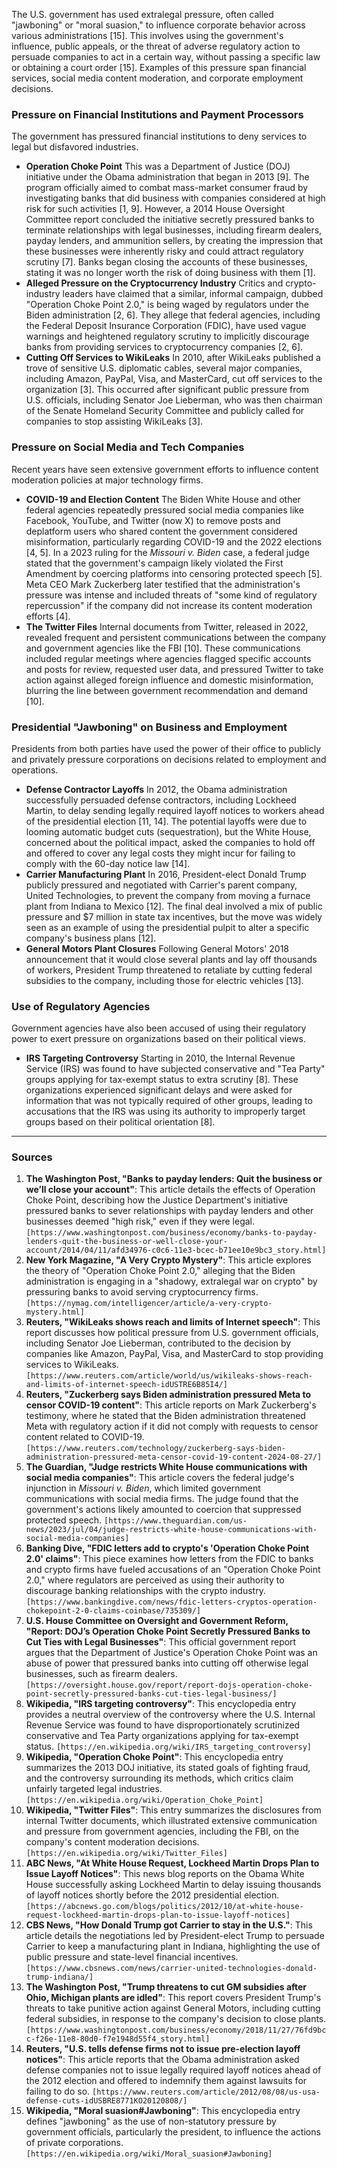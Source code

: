 The U.S. government has used extralegal pressure, often called "jawboning" or "moral suasion," to influence corporate behavior across various administrations [15]. This involves using the government's influence, public appeals, or the threat of adverse regulatory action to persuade companies to act in a certain way, without passing a specific law or obtaining a court order [15]. Examples of this pressure span financial services, social media content moderation, and corporate employment decisions.

### Pressure on Financial Institutions and Payment Processors
The government has pressured financial institutions to deny services to legal but disfavored industries.
*   **Operation Choke Point** This was a Department of Justice (DOJ) initiative under the Obama administration that began in 2013 [9]. The program officially aimed to combat mass-market consumer fraud by investigating banks that did business with companies considered at high risk for such activities [1, 9]. However, a 2014 House Oversight Committee report concluded the initiative secretly pressured banks to terminate relationships with legal businesses, including firearm dealers, payday lenders, and ammunition sellers, by creating the impression that these businesses were inherently risky and could attract regulatory scrutiny [7]. Banks began closing the accounts of these businesses, stating it was no longer worth the risk of doing business with them [1].
*   **Alleged Pressure on the Cryptocurrency Industry** Critics and crypto-industry leaders have claimed that a similar, informal campaign, dubbed "Operation Choke Point 2.0," is being waged by regulators under the Biden administration [2, 6]. They allege that federal agencies, including the Federal Deposit Insurance Corporation (FDIC), have used vague warnings and heightened regulatory scrutiny to implicitly discourage banks from providing services to cryptocurrency companies [2, 6].
*   **Cutting Off Services to WikiLeaks** In 2010, after WikiLeaks published a trove of sensitive U.S. diplomatic cables, several major companies, including Amazon, PayPal, Visa, and MasterCard, cut off services to the organization [3]. This occurred after significant public pressure from U.S. officials, including Senator Joe Lieberman, who was then chairman of the Senate Homeland Security Committee and publicly called for companies to stop assisting WikiLeaks [3].

### Pressure on Social Media and Tech Companies
Recent years have seen extensive government efforts to influence content moderation policies at major technology firms.
*   **COVID-19 and Election Content** The Biden White House and other federal agencies repeatedly pressured social media companies like Facebook, YouTube, and Twitter (now X) to remove posts and deplatform users who shared content the government considered misinformation, particularly regarding COVID-19 and the 2022 elections [4, 5]. In a 2023 ruling for the *Missouri v. Biden* case, a federal judge stated that the government's campaign likely violated the First Amendment by coercing platforms into censoring protected speech [5]. Meta CEO Mark Zuckerberg later testified that the administration's pressure was intense and included threats of "some kind of regulatory repercussion" if the company did not increase its content moderation efforts [4].
*   **The Twitter Files** Internal documents from Twitter, released in 2022, revealed frequent and persistent communications between the company and government agencies like the FBI [10]. These communications included regular meetings where agencies flagged specific accounts and posts for review, requested user data, and pressured Twitter to take action against alleged foreign influence and domestic misinformation, blurring the line between government recommendation and demand [10].

### Presidential "Jawboning" on Business and Employment
Presidents from both parties have used the power of their office to publicly and privately pressure corporations on decisions related to employment and operations.
*   **Defense Contractor Layoffs** In 2012, the Obama administration successfully persuaded defense contractors, including Lockheed Martin, to delay sending legally required layoff notices to workers ahead of the presidential election [11, 14]. The potential layoffs were due to looming automatic budget cuts (sequestration), but the White House, concerned about the political impact, asked the companies to hold off and offered to cover any legal costs they might incur for failing to comply with the 60-day notice law [14].
*   **Carrier Manufacturing Plant** In 2016, President-elect Donald Trump publicly pressured and negotiated with Carrier's parent company, United Technologies, to prevent the company from moving a furnace plant from Indiana to Mexico [12]. The final deal involved a mix of public pressure and $7 million in state tax incentives, but the move was widely seen as an example of using the presidential pulpit to alter a specific company's business plans [12].
*   **General Motors Plant Closures** Following General Motors' 2018 announcement that it would close several plants and lay off thousands of workers, President Trump threatened to retaliate by cutting federal subsidies to the company, including those for electric vehicles [13].

### Use of Regulatory Agencies
Government agencies have also been accused of using their regulatory power to exert pressure on organizations based on their political views.
*   **IRS Targeting Controversy** Starting in 2010, the Internal Revenue Service (IRS) was found to have subjected conservative and "Tea Party" groups applying for tax-exempt status to extra scrutiny [8]. These organizations experienced significant delays and were asked for information that was not typically required of other groups, leading to accusations that the IRS was using its authority to improperly target groups based on their political orientation [8].

***

### Sources

1.  **The Washington Post, "Banks to payday lenders: Quit the business or we’ll close your account"**: This article details the effects of Operation Choke Point, describing how the Justice Department's initiative pressured banks to sever relationships with payday lenders and other businesses deemed "high risk," even if they were legal. `[https://www.washingtonpost.com/business/economy/banks-to-payday-lenders-quit-the-business-or-well-close-your-account/2014/04/11/afd34976-c0c6-11e3-bcec-b71ee10e9bc3_story.html]`
2.  **New York Magazine, "A Very Crypto Mystery"**: This article explores the theory of "Operation Choke Point 2.0," alleging that the Biden administration is engaging in a "shadowy, extralegal war on crypto" by pressuring banks to avoid serving cryptocurrency firms. `[https://nymag.com/intelligencer/article/a-very-crypto-mystery.html]`
3.  **Reuters, "WikiLeaks shows reach and limits of Internet speech"**: This report discusses how political pressure from U.S. government officials, including Senator Joe Lieberman, contributed to the decision by companies like Amazon, PayPal, Visa, and MasterCard to stop providing services to WikiLeaks. `[https://www.reuters.com/article/world/us/wikileaks-shows-reach-and-limits-of-internet-speech-idUSTRE6B85I4/]`
4.  **Reuters, "Zuckerberg says Biden administration pressured Meta to censor COVID-19 content"**: This article reports on Mark Zuckerberg's testimony, where he stated that the Biden administration threatened Meta with regulatory action if it did not comply with requests to censor content related to COVID-19. `[https://www.reuters.com/technology/zuckerberg-says-biden-administration-pressured-meta-censor-covid-19-content-2024-08-27/]`
5.  **The Guardian, "Judge restricts White House communications with social media companies"**: This article covers the federal judge's injunction in *Missouri v. Biden*, which limited government communications with social media firms. The judge found that the government's actions likely amounted to coercion that suppressed protected speech. `[https://www.theguardian.com/us-news/2023/jul/04/judge-restricts-white-house-communications-with-social-media-companies]`
6.  **Banking Dive, "FDIC letters add to crypto's 'Operation Choke Point 2.0' claims"**: This piece examines how letters from the FDIC to banks and crypto firms have fueled accusations of an "Operation Choke Point 2.0," where regulators are perceived as using their authority to discourage banking relationships with the crypto industry. `[https://www.bankingdive.com/news/fdic-letters-cryptos-operation-chokepoint-2-0-claims-coinbase/735309/]`
7.  **U.S. House Committee on Oversight and Government Reform, "Report: DOJ’s Operation Choke Point Secretly Pressured Banks to Cut Ties with Legal Businesses"**: This official government report argues that the Department of Justice's Operation Choke Point was an abuse of power that pressured banks into cutting off otherwise legal businesses, such as firearm dealers. `[https://oversight.house.gov/report/report-dojs-operation-choke-point-secretly-pressured-banks-cut-ties-legal-business/]`
8.  **Wikipedia, "IRS targeting controversy"**: This encyclopedia entry provides a neutral overview of the controversy where the U.S. Internal Revenue Service was found to have disproportionately scrutinized conservative and Tea Party organizations applying for tax-exempt status. `[https://en.wikipedia.org/wiki/IRS_targeting_controversy]`
9.  **Wikipedia, "Operation Choke Point"**: This encyclopedia entry summarizes the 2013 DOJ initiative, its stated goals of fighting fraud, and the controversy surrounding its methods, which critics claim unfairly targeted legal industries. `[https://en.wikipedia.org/wiki/Operation_Choke_Point]`
10. **Wikipedia, "Twitter Files"**: This entry summarizes the disclosures from internal Twitter documents, which illustrated extensive communication and pressure from government agencies, including the FBI, on the company's content moderation decisions. `[https://en.wikipedia.org/wiki/Twitter_Files]`
11. **ABC News, "At White House Request, Lockheed Martin Drops Plan to Issue Layoff Notices"**: This news blog reports on the Obama White House successfully asking Lockheed Martin to delay issuing thousands of layoff notices shortly before the 2012 presidential election. `[https://abcnews.go.com/blogs/politics/2012/10/at-white-house-request-lockheed-martin-drops-plan-to-issue-layoff-notices]`
12. **CBS News, "How Donald Trump got Carrier to stay in the U.S."**: This article details the negotiations led by President-elect Trump to persuade Carrier to keep a manufacturing plant in Indiana, highlighting the use of public pressure and state-level financial incentives. `[https://www.cbsnews.com/news/carrier-united-technologies-donald-trump-indiana/]`
13. **The Washington Post, "Trump threatens to cut GM subsidies after Ohio, Michigan plants are idled"**: This report covers President Trump's threats to take punitive action against General Motors, including cutting federal subsidies, in response to the company's decision to close plants. `[https://www.washingtonpost.com/business/economy/2018/11/27/76fd9bcc-f26e-11e8-80d0-f7e1948d55f4_story.html]`
14. **Reuters, "U.S. tells defense firms not to issue pre-election layoff notices"**: This article reports that the Obama administration asked defense companies not to issue legally required layoff notices ahead of the 2012 election and offered to indemnify them against lawsuits for failing to do so. `[https://www.reuters.com/article/2012/08/08/us-usa-defense-cuts-idUSBRE8771KO20120808/]`
15. **Wikipedia, "Moral suasion#Jawboning"**: This encyclopedia entry defines "jawboning" as the use of non-statutory pressure by government officials, particularly the president, to influence the actions of private corporations. `[https://en.wikipedia.org/wiki/Moral_suasion#Jawboning]`